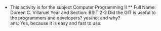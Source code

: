 * This activity is for the subject Computer Programming II **
     Full Name: Doreen C. Villaruel
     Year and Section: BSIT 2-2
     Did the GIT is useful to the programmers and developers? yes/no: and why?     
     ans: Yes, because it is easy and fast to use.